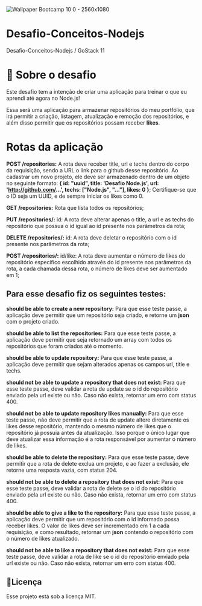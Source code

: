 ![Wallpaper Bootcamp 10 0 - 2560x1080](https://user-images.githubusercontent.com/59901617/82763228-7d5f8780-9ddc-11ea-8704-ef6edf6c88ca.png)

# Desafio-Conceitos-Nodejs
Desafio-Conceitos-Nodejs / GoStack 11


# 🚀 Sobre o desafio
 
Este desafio tem a intenção de criar uma aplicação para treinar o que eu aprendi até agora no Node.js!

Essa será uma aplicação para armazenar repositórios do meu portfólio, que irá permitir a criação, listagem, atualização e remoção dos repositórios, e além disso permitir que os repositórios possam receber **likes**.

<H1>Rotas da aplicação</H1>

 <b>POST /repositories:</b> A rota deve receber title, url e techs dentro do corpo da requisição, sendo a URL o link para o github desse repositório. Ao cadastrar um novo projeto, ele deve ser armazenado dentro de um objeto no seguinte formato: **{ id: "uuid", title: 'Desafio Node.js', url: 'http://github.com/...', techs: ["Node.js", "..."], likes: 0 }**; Certifique-se que o ID seja um UUID, e de sempre iniciar os likes como 0. 
 
<b>GET /repositories:</b> Rota que lista todos os repositórios;
 
<b>PUT /repositories/:</b> id: A rota deve alterar apenas o title, a url e as techs do repositório que possua o id igual ao id presente nos parâmetros da rota;
 
<b>DELETE /repositories/:</b> id: A rota deve deletar o repositório com o id presente nos parâmetros da rota;
 
<b>POST /repositories/:</b> id/like: A rota deve aumentar o número de likes do repositório específico escolhido através do id presente nos parâmetros da rota, a cada chamada dessa rota, o número de likes deve ser aumentado em 1;
 
<H2>Para esse desafio fiz os seguintes testes: </H2>

<b>should be able to create a new repository:</b> Para que esse teste passe, a aplicação deve permitir que um repositório seja criado, e retorne um **json** com o projeto criado.

<b>should be able to list the repositories:</b> Para que esse teste passe, a aplicação deve permitir que seja retornado um array com todos os repositórios que foram criados até o momento.

<b>should be able to update repository:</b> Para que esse teste passe, a aplicação deve permitir que sejam alterados apenas os campos url, title e techs.

<b>should not be able to update a repository that does not exist:</b> Para que esse teste passe, deve validar a rota de update se o id do repositório enviado pela url existe ou não. Caso não exista, retornar um erro com status 400.

<b>should not be able to update repository likes manually:</b> Para que esse teste passe, não deve permitir que a rota de update altere diretamente os likes desse repositório, mantendo o mesmo número de likes que o repositório já possuia antes da atualização. Isso porque o único lugar que deve atualizar essa informação é a rota responsável por aumentar o número de likes.

<b>should be able to delete the repository:</b> Para que esse teste passe, deve permitir que a rota de delete exclua um projeto, e ao fazer a exclusão, ele retorne uma resposta vazia, com status 204.

<b>should not be able to delete a repository that does not exist:</b> Para que esse teste passe, deve validar a rota de delete se o id do repositório enviado pela url existe ou não. Caso não exista, retornar um erro com status 400.

<b>should be able to give a like to the repository:</b> Para que esse teste passe, a aplicação deve permitir que um repositório com o id informado possa receber likes. O valor de likes deve ser incrementado em 1 a cada requisição, e como resultado, retornar um **json** contendo o repositório com o número de likes atualizado.

<b>should not be able to like a repository that does not exist:</b> Para que esse teste passe, deve validar a rota de like se o id do repositório enviado pela url existe ou não. Caso não exista, retornar um erro com status 400.


<H2>📝Licença</H2>
Esse projeto está sob a licença MIT.
